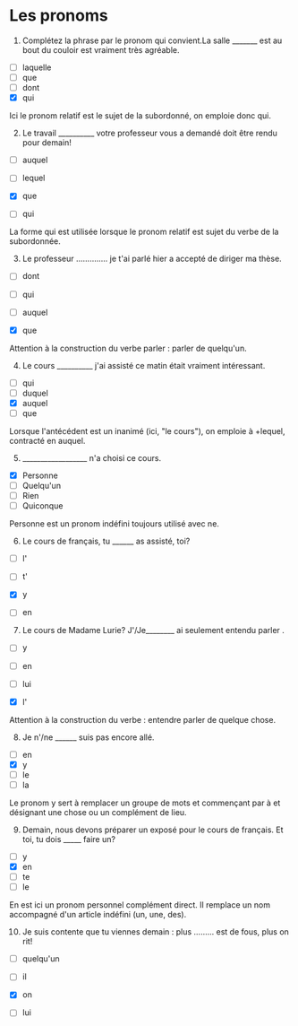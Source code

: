 # Les pronoms
 
1. Complétez la phrase par le pronom qui convient.La salle _______ est au bout du couloir est vraiment très agréable.

- [ ] laquelle
- [ ] que
- [ ] dont
- [x] qui

Ici le pronom relatif est le sujet de la subordonné, on emploie donc qui.

2. Le travail __________ votre professeur vous a demandé doit être rendu pour demain!

- [ ] auquel
- [ ] lequel
- [x] que
- [ ] qui


La forme qui est utilisée lorsque le pronom relatif est sujet du verbe de la subordonnée.

3. Le professeur .............. je t'ai parlé hier a accepté de diriger ma thèse.

- [ ] dont
- [ ] qui
- [ ] auquel
- [x] que



Attention à la construction du verbe parler : parler de quelqu'un.



4. Le cours __________ j'ai assisté ce matin était vraiment intéressant.

- [ ] qui
- [ ] duquel
- [x] auquel
- [ ] que

Lorsque l'antécédent est un inanimé (ici, "le cours"), on emploie à +lequel, contracté en auquel.

5. __________________ n'a choisi ce cours.

- [x] Personne
- [ ] Quelqu'un
- [ ] Rien
- [ ] Quiconque

Personne est un pronom indéfini toujours utilisé avec ne.

6. Le cours de français, tu ______ as assisté, toi?

- [ ] l'
- [ ] t'
- [x] y
- [ ] en



7. Le cours de Madame Lurie?  J'/Je________ ai seulement entendu parler .

- [ ] y
- [ ] en
- [ ] lui
- [x] l'



Attention à la construction du verbe :  entendre parler de quelque chose.



8. Je n'/ne ______ suis pas encore allé.

- [ ] en
- [x] y
- [ ] le
- [ ] la

Le pronom y sert à remplacer un groupe de mots  et commençant par à et désignant une chose ou un complément de lieu.

9. Demain, nous devons préparer un exposé pour le cours de français. Et toi, tu dois _____ faire un?

- [ ] y
- [x] en
- [ ] te
- [ ] le 

En est ici un pronom personnel complément direct. Il remplace un nom accompagné d'un article indéfini (un, une, des).

10. Je suis contente que tu viennes demain : plus ......... est de fous, plus on rit!

- [ ] quelqu'un
- [ ] il
- [x] on
- [ ] lui


